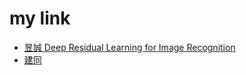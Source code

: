 # my link
* [昱誠 Deep Residual Learning for Image Recognition](https://github.com/cycyucheng1010/python_learning/blob/master/AI/ResNet.md)
* [建同](https://github.com/victor0520/MyNote/tree/main/%E5%B0%88%E9%A1%8C)
